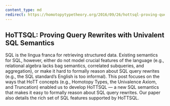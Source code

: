 ```yaml
---
content_type: md
redirect: https://homotopytypetheory.org/2016/09/26/hottsql-proving-query-rewrites-with-univalent-sql-semantics/
---
```


HoTTSQL: Proving Query Rewrites with Univalent SQL Semantics
------------------------------------------------------------

SQL is the lingua franca for retrieving structured data. Existing semantics for
SQL, however, either do not model crucial features of the language (e.g.,
relational algebra lacks bag semantics, correlated subqueries, and aggregation),
or make it hard to formally reason about SQL query rewrites (e.g., the SQL
standard’s English is too informal). This post focuses on the ways that HoTT
concepts (e.g., Homotopy Types, the Univalence Axiom, and Truncation) enabled us
to develop HoTTSQL — a new SQL semantics that makes it easy to formally reason
about SQL query rewrites. Our paper also details the rich set of SQL features
supported by HoTTSQL. 

<!--more-->



